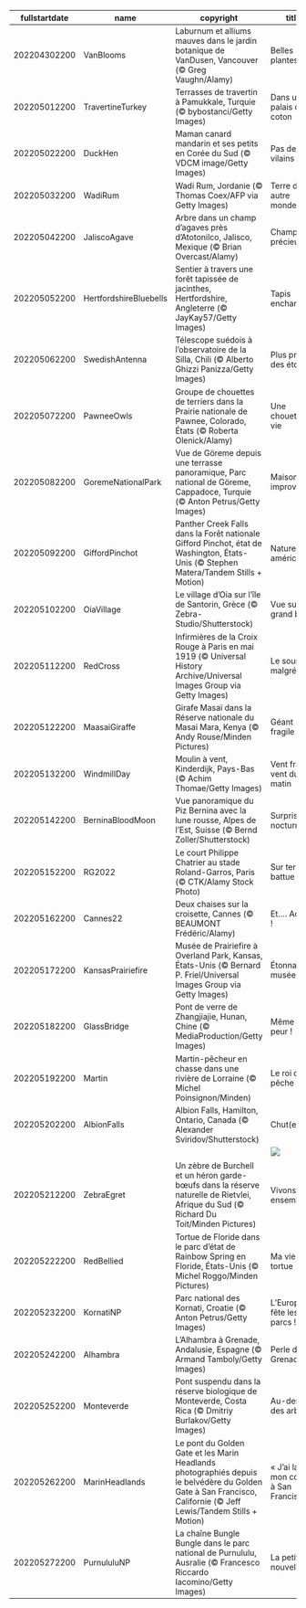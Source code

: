 |fullstartdate|name|copyright|title|image|
|--|--|--|--|--|
202204302200|VanBlooms|Laburnum et alliums mauves dans le jardin botanique de VanDusen, Vancouver (© Greg Vaughn/Alamy)|Belles plantes !|![](/fr-FR/2022/05/202204302200VanBlooms.jpg)|
202205012200|TravertineTurkey|Terrasses de travertin à Pamukkale, Turquie (© bybostanci/Getty Images)|Dans un palais de coton|![](/fr-FR/2022/05/202205012200TravertineTurkey.jpg)|
202205022200|DuckHen|Maman canard mandarin et ses petits en Corée du Sud (© VDCM image/Getty Images)|Pas de vilains !|![](/fr-FR/2022/05/202205022200DuckHen.jpg)|
202205032200|WadiRum|Wadi Rum, Jordanie (© Thomas Coex/AFP via Getty Images)|Terre d’un autre monde ?|![](/fr-FR/2022/05/202205032200WadiRum.jpg)|
202205042200|JaliscoAgave|Arbre dans un champ d’agaves près d’Atotonilco, Jalisco, Mexique (© Brian Overcast/Alamy)|Champ précieux|![](/fr-FR/2022/05/202205042200JaliscoAgave.jpg)|
202205052200|HertfordshireBluebells|Sentier à travers une forêt tapissée de jacinthes, Hertfordshire, Angleterre (© JayKay57/Getty Images)|Tapis enchanté|![](/fr-FR/2022/05/202205052200HertfordshireBluebells.jpg)|
202205062200|SwedishAntenna|Télescope suédois à l’observatoire de la Silla, Chili (© Alberto Ghizzi Panizza/Getty Images)|Plus près des étoiles|![](/fr-FR/2022/05/202205062200SwedishAntenna.jpg)|
202205072200|PawneeOwls|Groupe de chouettes de terriers dans la Prairie nationale de Pawnee, Colorado, États (© Roberta Olenick/Alamy)|Une chouette vie|![](/fr-FR/2022/05/202205072200PawneeOwls.jpg)|
202205082200|GoremeNationalPark|Vue de Göreme depuis une terrasse panoramique, Parc national de Göreme, Cappadoce, Turquie (© Anton Petrus/Getty Images)|Maisons improvisées|![](/fr-FR/2022/05/202205082200GoremeNationalPark.jpg)|
202205092200|GiffordPinchot|Panther Creek Falls dans la Forêt nationale Gifford Pinchot, état de Washington, États-Unis (© Stephen Matera/Tandem Stills + Motion)|Nature américaine|![](/fr-FR/2022/05/202205092200GiffordPinchot.jpg)|
202205102200|OiaVillage|Le village d’Oia sur l’île de Santorin, Grèce (© Zebra-Studio/Shutterstock)|Vue sur le grand bleu|![](/fr-FR/2022/05/202205102200OiaVillage.jpg)|
202205112200|RedCross|Infirmières de la Croix Rouge à Paris en mai 1919 (© Universal History Archive/Universal Images Group via Getty Images)|Le sourire malgré tout|![](/fr-FR/2022/05/202205112200RedCross.jpg)|
202205122200|MaasaiGiraffe|Girafe Masaï dans la Réserve nationale du Masai Mara, Kenya (© Andy Rouse/Minden Pictures)|Géant fragile|![](/fr-FR/2022/05/202205122200MaasaiGiraffe.jpg)|
202205132200|WindmillDay|Moulin à vent, Kinderdijk, Pays-Bas (© Achim Thomae/Getty Images)|Vent frais, vent du matin|![](/fr-FR/2022/05/202205132200WindmillDay.jpg)|
202205142200|BerninaBloodMoon|Vue panoramique du Piz Bernina avec la lune rousse, Alpes de l’Est, Suisse (© Bernd Zoller/Shutterstock)|Surprise nocturne|![](/fr-FR/2022/05/202205142200BerninaBloodMoon.jpg)|
202205152200|RG2022|Le court Philippe Chatrier au stade Roland-Garros, Paris (© CTK/Alamy Stock Photo)|Sur terre battue|![](/fr-FR/2022/05/202205152200RG2022.jpg)|
202205162200|Cannes22|Deux chaises sur la croisette, Cannes (© BEAUMONT Frédéric/Alamy)|Et…. Action !|![](/fr-FR/2022/05/202205162200Cannes22.jpg)|
202205172200|KansasPrairiefire|Musée de Prairiefire à Overland Park, Kansas, États-Unis (© Bernard P. Friel/Universal Images Group via Getty Images)|Étonnant musée|![](/fr-FR/2022/05/202205172200KansasPrairiefire.jpg)|
202205182200|GlassBridge|Pont de verre de Zhangjiajie, Hunan, Chine (© MediaProduction/Getty Images)|Même pas peur !|![](/fr-FR/2022/05/202205182200GlassBridge.jpg)|
202205192200|Martin|Martin-pêcheur en chasse dans une rivière de Lorraine (© Michel Poinsignon/Minden)|Le roi de la pêche|![](/fr-FR/2022/05/202205192200Martin.jpg)|
202205202200|AlbionFalls|Albion Falls, Hamilton, Ontario, Canada (© Alexander Sviridov/Shutterstock)|Chut(e) !|![](/fr-FR/2022/05/202205202200AlbionFalls.jpg)|
||||![](/fr-FR/2022/05/.jpg)|
202205212200|ZebraEgret|Un zèbre de Burchell et un héron garde-bœufs dans la réserve naturelle de Rietvlei, Afrique du Sud (© Richard Du Toit/Minden Pictures)|Vivons ensemble|![](/fr-FR/2022/05/202205212200ZebraEgret.jpg)|
202205222200|RedBellied|Tortue de Floride dans le parc d’état de Rainbow Spring en Floride, États-Unis (© Michel Roggo/Minden Pictures)|Ma vie de tortue|![](/fr-FR/2022/05/202205222200RedBellied.jpg)|
202205232200|KornatiNP|Parc national des Kornati, Croatie (© Anton Petrus/Getty Images)|L’Europe fête les parcs !|![](/fr-FR/2022/05/202205232200KornatiNP.jpg)|
202205242200|Alhambra|L’Alhambra à Grenade, Andalusie, Espagne (© Armand Tamboly/Getty Images)|Perle de Grenade|![](/fr-FR/2022/05/202205242200Alhambra.jpg)|
202205252200|Monteverde|Pont suspendu dans la réserve biologique de Monteverde, Costa Rica (© Dmitriy Burlakov/Getty Images)|Au-dessus des arbres|![](/fr-FR/2022/05/202205252200Monteverde.jpg)|
202205262200|MarinHeadlands|Le pont du Golden Gate et les Marin Headlands photographiés depuis le belvédère du Golden Gate à San Francisco, Californie (© Jeff Lewis/Tandem Stills + Motion)|« J’ai laissé mon cœur à San Francisco »|![](/fr-FR/2022/05/202205262200MarinHeadlands.jpg)|
202205272200|PurnululuNP|La chaîne Bungle Bungle dans le parc national de Purnululu, Ausralie (© Francesco Riccardo Iacomino/Getty Images)|La petite nouvelle !|![](/fr-FR/2022/05/202205272200PurnululuNP.jpg)|
